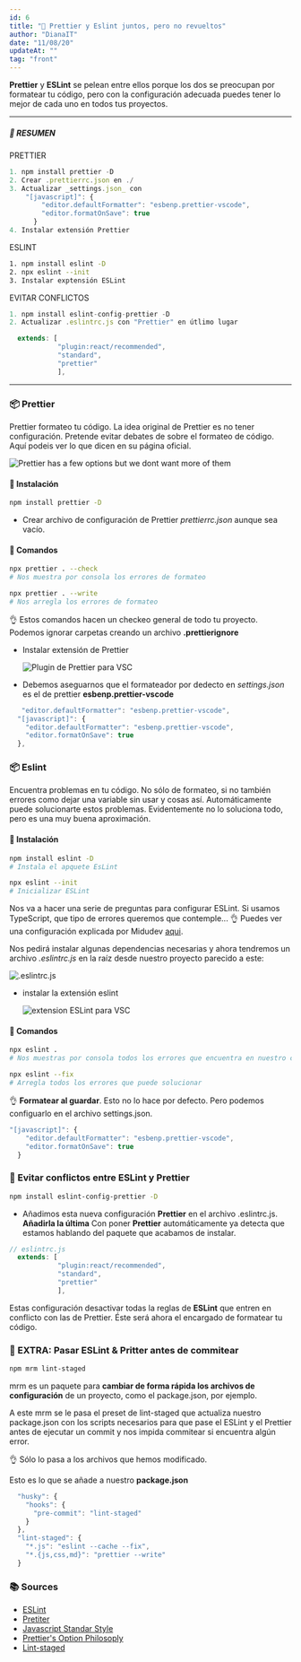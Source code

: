 ```yaml
---
id: 6
title: "📝 Prettier y Eslint juntos, pero no revueltos"
author: "DianaIT"
date: "11/08/20"
updateAt: ""
tag: "front"
---
```


**Prettier** y **ESLint** se pelean entre ellos porque los dos se preocupan por formatear tu código, pero con la configuración adecuada puedes tener lo mejor de cada uno en todos tus proyectos.

---

##### 📔 RESUMEN

PRETTIER

```javascript
1. npm install prettier -D
2. Crear .prettierrc.json en ./
3. Actualizar _settings.json_ con
    "[javascript]": {
        "editor.defaultFormatter": "esbenp.prettier-vscode",
        "editor.formatOnSave": true
      }
4. Instalar extensión Prettier
```

ESLINT

```bash
1. npm install eslint -D
2. npx eslint --init
3. Instalar exptensión ESLint

```

EVITAR CONFLICTOS

```javascript
1. npm install eslint-config-prettier -D
2. Actualizar .eslintrc.js con "Prettier" en útlimo lugar

  extends: [
            "plugin:react/recommended",
            "standard",
            "prettier"
            ],
```

---

### 📦 Prettier

Prettier formateo tu código. La idea original de Prettier es no tener configuración. Pretende evitar debates de sobre el formateo de código. Aquí podeis ver lo que dicen en su página oficial.

![Prettier has a few options but we dont want more of them](../img/prettier.PNG)

#### 🔨 Instalación

```bash
npm install prettier -D
```

- Crear archivo de configuración de Prettier _prettierrc.json_ aunque sea vacío.

#### 🎯 Comandos

```bash
npx prettier . --check
# Nos muestra por consola los errores de formateo

npx prettier . --write
# Nos arregla los errores de formateo
```

👌 Estos comandos hacen un checkeo general de todo tu proyecto. Podemos ignorar carpetas creando un archivo **.prettierignore**

- Instalar extensión de Prettier

  ![Plugin de Prettier para VSC](../img/prettierextension.PNG)

* Debemos aseguarnos que el formateador por dedecto en _settings.json_ es el de prettier **esbenp.prettier-vscode**

```javascript
   "editor.defaultFormatter": "esbenp.prettier-vscode",
  "[javascript]": {
    "editor.defaultFormatter": "esbenp.prettier-vscode",
    "editor.formatOnSave": true
  },
```

### 📦 Eslint

Encuentra problemas en tu código. No sólo de formateo, si no también errores como dejar una variable sin usar y cosas así. Automáticamente puede solucionarte estos problemas. Evidentemente no lo soluciona todo, pero es una muy buena aproximación.

#### 🔨 Instalación

```bash
npm install eslint -D
# Instala el apquete EsLint

npx eslint --init
# Inicializar ESLint
```

Nos va a hacer una serie de preguntas para configurar ESLint. Si usamos TypeScript, que tipo de errores queremos que contemple... 👌 Puedes ver una configuración explicada por Midudev [aqui](https://youtu.be/EEDRcolSHms?t=499).

Nos pedirá instalar algunas dependencias necesarias y ahora tendremos un archivo _.eslintrc.js_ en la raíz desde nuestro proyecto parecido a este:

![.eslintrc.js](../img/eslint.PNG)

- instalar la extensión eslint

  ![extension ESLint para VSC](../img/eslintextension.PNG)

#### 🎯 Comandos

```bash
npx eslint .
# Nos muestras por consola todos los errores que encuentra en nuestro código

npx eslint --fix
# Arregla todos los errores que puede solucionar
```

👌 **Formatear al guardar**. Esto no lo hace por defecto. Pero podemos configuarlo en el archivo settings.json.

```javascript
"[javascript]": {
    "editor.defaultFormatter": "esbenp.prettier-vscode",
    "editor.formatOnSave": true
  }
```

### 🙌 Evitar conflictos entre ESLint y Prettier

```bash
npm install eslint-config-prettier -D
```

- Añadimos esta nueva configuración **Prettier** en el archivo .eslintrc.js. **Añadirla la última**
  Con poner **Prettier** automáticamente ya detecta que estamos hablando del paquete que acabamos de instalar.

```javascript
// eslintrc.js
  extends: [
            "plugin:react/recommended",
            "standard",
            "prettier"
            ],
```

Estas configuración desactivar todas la reglas de **ESLint** que entren en conflicto con las de Prettier. Éste será ahora el encargado de formatear tu código.

### 🌟 EXTRA: Pasar ESLint & Pritter antes de commitear

```bash
npm mrm lint-staged
```

mrm es un paquete para **cambiar de forma rápida los archivos de configuración** de un proyecto, como el package.json, por ejemplo.

A este mrm se le pasa el preset de lint-staged que actualiza nuestro package.json con los scripts necesarios para que pase el ESLint y el Prettier antes de ejecutar un commit y nos impida commitear si encuentra algún error.

👌 Sólo lo pasa a los archivos que hemos modificado.

Esto es lo que se añade a nuestro **package.json**

```javascript
  "husky": {
    "hooks": {
      "pre-commit": "lint-staged"
    }
  },
  "lint-staged": {
    "*.js": "eslint --cache --fix",
    "*.{js,css,md}": "prettier --write"
  }
```

### 📚 Sources

- [ESLint](https://eslint.org/docs/user-guide/getting-started)
- [Pretiter](https://prettier.io/)
- [Javascript Standar Style](https://youtu.be/EEDRcolSHms?t=1321)
- [Prettier's Option Philosoply](https://prettier.io/docs/en/option-philosophy.html)
- [Lint-staged](https://github.com/okonet/lint-staged)
